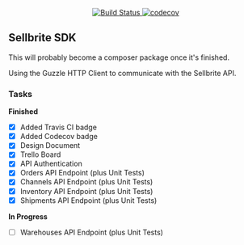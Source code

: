 <p align="center">
    <a href="https://travis-ci.org/dqfan2012/sellbrite-sdk" rel="nofollow">
        <img src="https://travis-ci.org/dqfan2012/sellbrite-sdk.svg?branch=master" alt="Build Status" style="max-width: 100%;">
    </a>
    <a href="https://codecov.io/gh/dqfan2012/sellbrite-sdk" rel="nofollow">
        <img src="https://codecov.io/gh/dqfan2012/sellbrite-sdk/branch/master/graph/badge.svg" alt="codecov" style="max-width: 100%;" />
    </a>
</p>

## Sellbrite SDK

This will probably become a composer package once it's finished.

Using the Guzzle HTTP Client to communicate with the Sellbrite API.

### Tasks

**Finished**

 - [x] Added Travis CI badge
 - [x] Added Codecov badge
 - [x] Design Document
 - [x] Trello Board
 - [x] API Authentication
 - [x] Orders API Endpoint (plus Unit Tests)
 - [x] Channels API Endpoint (plus Unit Tests)
 - [x] Inventory API Endpoint (plus Unit Tests)
 - [x] Shipments API Endpoint (plus Unit Tests)

**In Progress**

 - [ ] Warehouses API Endpoint (plus Unit Tests)
